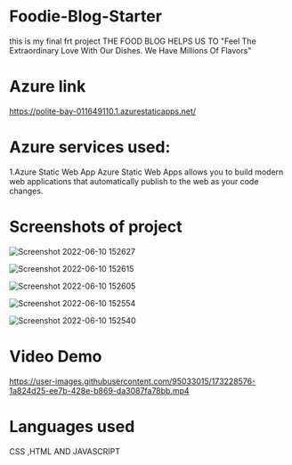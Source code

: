 # Foodie-Blog-Starter
this is my final frt project
THE FOOD BLOG HELPS US TO "Feel The Extraordinary Love With Our Dishes. We Have Millions Of Flavors"
# Azure link
https://polite-bay-011649110.1.azurestaticapps.net/
# Azure services used:
1.Azure Static Web App Azure Static Web Apps allows you to build modern web applications that automatically publish to the web as your code changes.

# Screenshots of project
![Screenshot 2022-06-10 152627](https://user-images.githubusercontent.com/95033015/173188188-be6c5486-fce3-46ff-8037-e5e233ab50f9.png)

![Screenshot 2022-06-10 152615](https://user-images.githubusercontent.com/95033015/173188208-0167b575-d5b3-419c-b5cf-abbd935bd0e0.png)

![Screenshot 2022-06-10 152605](https://user-images.githubusercontent.com/95033015/173188237-bd4e6d00-f4ef-4e35-8d48-9869d10e9f72.png)

![Screenshot 2022-06-10 152554](https://user-images.githubusercontent.com/95033015/173188250-cc2460c5-1731-4af0-896f-db37d4900861.png)

![Screenshot 2022-06-10 152540](https://user-images.githubusercontent.com/95033015/173188281-75047fbd-9e44-4bed-bb22-2a68bbf8f8b5.png)

# Video Demo




https://user-images.githubusercontent.com/95033015/173228576-1a824d25-ee7b-428e-b869-da3087fa78bb.mp4






# Languages used
CSS ,HTML AND JAVASCRIPT

